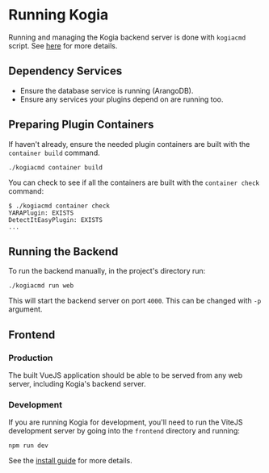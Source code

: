 # Running Kogia

Running and managing the Kogia backend server is done with `kogiacmd` script. See [here](./administration/commands.md) for more details.

## Dependency Services

- Ensure the database service is running (ArangoDB).
- Ensure any services your plugins depend on are running too.

## Preparing Plugin Containers

If haven't already, ensure the needed plugin containers are built with the `container build` command.

```shell
./kogiacmd container build
```

You can check to see if all the containers are built with the `container check` command:

```shell
$ ./kogiacmd container check
YARAPlugin: EXISTS
DetectItEasyPlugin: EXISTS
...
```

## Running the Backend

To run the backend manually, in the project's directory run:

```shell
./kogiacmd run web
```

This will start the backend server on port `4000`. This can be changed with `-p` argument.

## Frontend

### Production

The built VueJS application should be able to be served from any web server, including Kogia's backend server.

### Development

If you are running Kogia for development, you'll need to run the ViteJS development server by going into the `frontend` directory and running:

```
npm run dev
```

See the [install guide](./development/installation.md) for more details.
